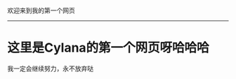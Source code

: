<html>
<head>
 欢迎来到我的第一个网页<hr/> 
 <BODY background="QQ图片20191216150112.jpg">
         
</head>
<body>
 <h1>
   这里是Cylana的第一个网页呀哈哈哈
 </h1>
 <p>
   我一定会继续努力，永不放弃哒
 </p>
</body>
</html>
